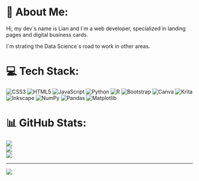 # 💫 About Me:
Hi, my dev´s name is Lian and I´m a web developer, specialized in landing pages and digital business cards.

I´m strating the Data Science´s road to work in other areas.

# 💻 Tech Stack:
![CSS3](https://img.shields.io/badge/css3-%231572B6.svg?style=for-the-badge&logo=css3&logoColor=white) ![HTML5](https://img.shields.io/badge/html5-%23E34F26.svg?style=for-the-badge&logo=html5&logoColor=white) ![JavaScript](https://img.shields.io/badge/javascript-%23323330.svg?style=for-the-badge&logo=javascript&logoColor=%23F7DF1E) ![Python](https://img.shields.io/badge/python-3670A0?style=for-the-badge&logo=python&logoColor=ffdd54) ![R](https://img.shields.io/badge/r-%23276DC3.svg?style=for-the-badge&logo=r&logoColor=white) ![Bootstrap](https://img.shields.io/badge/bootstrap-%238511FA.svg?style=for-the-badge&logo=bootstrap&logoColor=white) ![Canva](https://img.shields.io/badge/Canva-%2300C4CC.svg?style=for-the-badge&logo=Canva&logoColor=white) ![Krita](https://img.shields.io/badge/Krita-203759?style=for-the-badge&logo=krita&logoColor=EEF37B) ![Inkscape](https://img.shields.io/badge/Inkscape-e0e0e0?style=for-the-badge&logo=inkscape&logoColor=080A13) ![NumPy](https://img.shields.io/badge/numpy-%23013243.svg?style=for-the-badge&logo=numpy&logoColor=white) ![Pandas](https://img.shields.io/badge/pandas-%23150458.svg?style=for-the-badge&logo=pandas&logoColor=white) ![Matplotlib](https://img.shields.io/badge/Matplotlib-%23ffffff.svg?style=for-the-badge&logo=Matplotlib&logoColor=black)
# 📊 GitHub Stats:
![](https://github-readme-stats.vercel.app/api?username=liandeveloper&theme=dark&hide_border=false&include_all_commits=false&count_private=false)<br/>
![](https://nirzak-streak-stats.vercel.app/?user=liandeveloper&theme=dark&hide_border=false)<br/>
![](https://github-readme-stats.vercel.app/api/top-langs/?username=liandeveloper&theme=dark&hide_border=false&include_all_commits=false&count_private=false&layout=compact)

---
[![](https://visitcount.itsvg.in/api?id=liandeveloper&icon=0&color=0)](https://visitcount.itsvg.in)

<!-- Proudly created with GPRM ( https://gprm.itsvg.in ) -->
